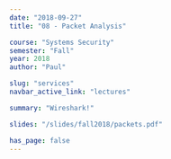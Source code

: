```yaml
---
date: "2018-09-27"
title: "08 - Packet Analysis"

course: "Systems Security"
semester: "Fall"
year: 2018
author: "Paul"

slug: "services"
navbar_active_link: "lectures"

summary: "Wireshark!"

slides: "/slides/fall2018/packets.pdf"

has_page: false
---
```

